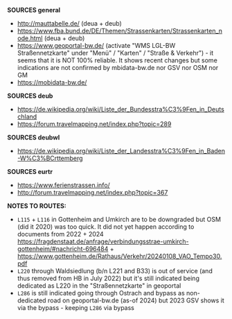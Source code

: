 ﻿**SOURCES general**
- http://mauttabelle.de/ (deua + deub)
- https://www.fba.bund.de/DE/Themen/Strassenkarten/Strassenkarten_node.html (deua + deub)
- https://www.geoportal-bw.de/ (activate "WMS LGL-BW Straßennetzkarte" under "Menü" / "Karten" / "Straße & Verkehr") - it seems that it is NOT 100% reliable. It shows recent changes but some indications are not confirmed by mbidata-bw.de nor GSV nor OSM nor GM
- https://mobidata-bw.de/

**SOURCES deub**
- https://de.wikipedia.org/wiki/Liste_der_Bundesstra%C3%9Fen_in_Deutschland
- https://forum.travelmapping.net/index.php?topic=289

**SOURCES deubwl**
- https://de.wikipedia.org/wiki/Liste_der_Landesstra%C3%9Fen_in_Baden-W%C3%BCrttemberg

**SOURCES eurtr**
- https://www.ferienstrassen.info/
- http://forum.travelmapping.net/index.php?topic=367

**NOTES TO ROUTES:**
- `L115` + `L116` in Gottenheim and Umkirch are to be downgraded but OSM (did it 2020) was too quick. It did not yet happen according to documents from 2022 + 2024 https://fragdenstaat.de/anfrage/verbindungsstrae-umkirch-gottenheim/#nachricht-696484 + https://www.gottenheim.de/Rathaus/Verkehr/20240108_VAO_Tempo30.pdf
- `L220` through Waldsiedlung (b/n L221 and B33) is out of service (and thus removed from HB in July 2022) but it's still indicated being dedicated as L220 in the "Straßennetzkarte" in geoportal
- `L286` is still indicated going through Ostrach and bypass as non-dedicated road on geoportal-bw.de (as-of 2024) but 2023 GSV shows it via the bypass - keeping `L286` via bypass